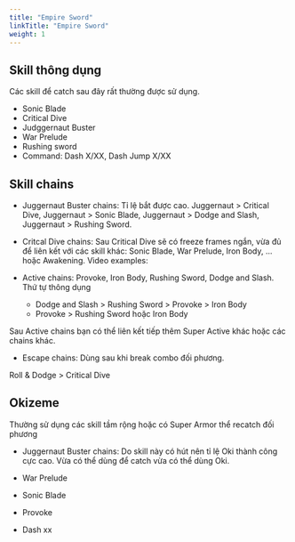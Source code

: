 ```yaml
---
title: "Empire Sword"
linkTitle: "Empire Sword"
weight: 1
---
```


## Skill thông dụng

Các skill để catch sau đây rất thường được sử dụng.
- Sonic Blade
- Critical Dive
- Judggernaut Buster
- War Prelude
- Rushing sword
- Command: Dash X/XX, Dash Jump X/XX
## Skill chains

- Juggernaut Buster chains: Tỉ lệ bắt được cao. Juggernaut > Critical Dive, Juggernaut > Sonic Blade, Juggernaut > Dodge and Slash, Juggernaut > Rushing Sword.

- Critcal Dive chains: Sau Critical Dive sẽ có freeze frames ngắn, vừa đủ để liên kết với các skill khác: Sonic Blade, War Prelude, Iron Body, ... hoặc Awakening.
Video examples:

- Active chains: Provoke, Iron Body, Rushing Sword, Dodge and Slash. Thứ tự thông dụng
    - Dodge and Slash > Rushing Sword > Provoke > Iron Body
    - Provoke > Rushing Sword hoặc Iron Body

Sau Active chains bạn có thể liên kết tiếp thêm Super Active khác hoặc các chains khác.

- Escape chains: Dùng sau khi break combo đối phương.

Roll & Dodge > Critical Dive

## Okizeme

Thường sử dụng các skill tầm rộng hoặc có Super Armor thể recatch đối phương

- Juggernaut Buster chains: Do skill này có hút nên tỉ lệ Oki thành công cực cao. Vừa có thể dùng để catch vừa có thể dùng Oki.

- War Prelude

- Sonic Blade

- Provoke

- Dash xx